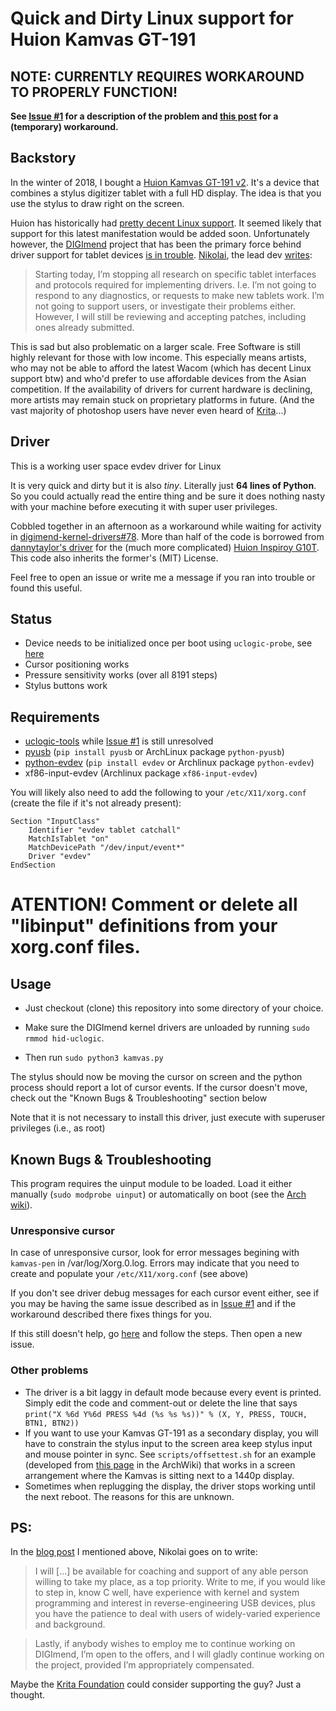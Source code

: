 # Quick and Dirty Linux support for Huion Kamvas GT-191

## NOTE: CURRENTLY REQUIRES WORKAROUND TO PROPERLY FUNCTION!
**See [Issue #1](https://github.com/benthor/HuionKamvasGT191LinuxDriver/issues/1) for a description of the problem and [this post](https://github.com/benthor/HuionKamvasGT191LinuxDriver/issues/1#issuecomment-351207116) for a (temporary) workaround.**

## Backstory

In the winter of 2018, I bought a [Huion Kamvas GT-191 v2](https://www.huiontablet.com/kamvas-gt-191-v2.html). It's a device that combines a stylus digitizer tablet with a full HD display. The idea is that you use the stylus to draw right on the screen.

Huion has historically had [pretty decent Linux support](https://docs.krita.org/List_of_Tablets_Supported). It seemed likely that support for this latest manifestation would be added soon. Unfortunately however, the [DIGImend](http://digimend.github.io/) project that has been the primary force behind driver support for tablet devices [is in trouble](http://spbnick.github.io/2016/07/31/Wrapping-up-DIGImend-work.html). [Nikolai](https://github.com/spbnick), the lead dev [writes](http://spbnick.github.io/2016/07/31/Wrapping-up-DIGImend-work.html):

> Starting today, I’m stopping all research on specific tablet interfaces and protocols required for implementing drivers. I.e. I’m not going to respond to any diagnostics, or requests to make new tablets work. I’m not going to support users, or investigate their problems either. However, I will still be reviewing and accepting patches, including ones already submitted.

This is sad but also problematic on a larger scale. Free Software is still highly relevant for those with low income. This especially means artists, who may not be able to afford the latest Wacom (which has decent Linux support btw) and who'd prefer to use affordable devices from the Asian competition. If the availability of drivers for current hardware is declining, more artists may remain stuck on proprietary platforms in future. (And the vast majority of photoshop users have never even heard of [Krita](https://krita.org)...)


## Driver

This is a working user space evdev driver for Linux

It is very quick and dirty but it is also *tiny*. Literally just **64 lines of Python**. So you could actually read the entire thing and be sure it does nothing nasty with your machine before executing it with super user privileges.

Cobbled together in an afternoon as a workaround while waiting for activity in [digimend-kernel-drivers#78](https://github.com/DIGImend/digimend-kernel-drivers/issues/78). More than half of the code is borrowed from [dannytaylor's driver](https://github.com/dannytaylor/pinspiroy) for the (much more complicated) [Huion Inspiroy G10T](https://www.huiontablet.com/all-products/graphic-tablets/g10t.html). This code also inherits the former's (MIT) License. 


Feel free to open an issue or write me a message if you ran into trouble or found this useful. 

## Status

 * Device needs to be initialized once per boot using `uclogic-probe`, see [here](https://github.com/benthor/HuionKamvasGT191LinuxDriver/issues/1#issuecomment-351207116)
 * Cursor positioning works
 * Pressure sensitivity works (over all 8191 steps)
 * Stylus buttons work


## Requirements

 * [uclogic-tools](https://github.com/DIGImend/uclogic-tools) while [Issue #1](https://github.com/benthor/HuionKamvasGT191LinuxDriver/issues/1) is still unresolved
 * [pyusb](https://walac.github.io/pyusb/) (`pip install pyusb` or ArchLinux package `python-pyusb`)
 * [python-evdev](https://github.com/gvalkov/python-evdev) (`pip install evdev` or Archlinux package `python-evdev`)
 * xf86-input-evdev (Archlinux package `xf86-input-evdev`)

You will likely also need to add the following to your `/etc/X11/xorg.conf` (create the file if it's not already present):

```
Section "InputClass"
	Identifier "evdev tablet catchall"
	MatchIsTablet "on"
	MatchDevicePath "/dev/input/event*"
	Driver "evdev"
EndSection
```

# ATENTION! Comment or delete all "libinput" definitions from your xorg.conf files.

## Usage

 * Just checkout (clone) this repository into some directory of your choice.

 * Make sure the DIGImend kernel drivers are unloaded by running `sudo rmmod hid-uclogic`.

 * Then run `sudo python3 kamvas.py` 
 
The stylus should now be moving the cursor on screen and the python process should report a lot of cursor events. 
If the cursor doesn't move, check out the "Known Bugs & Troubleshooting" section below

Note that it is not necessary to install this driver, just execute with superuser privileges (i.e., as root)

## Known Bugs & Troubleshooting

This program requires the uinput module to be loaded. Load it either manually (`sudo modprobe uinput`) or automatically on boot (see the [Arch wiki](https://wiki.archlinux.org/index.php/Kernel_modules)).

### Unresponsive cursor
In case of unresponsive cursor, look for error messages begining with `kamvas-pen` in /var/log/Xorg.0.log. Errors may indicate that you need to create and populate your `/etc/X11/xorg.conf` (see above)

If you don't see driver debug messages for each cursor event either, see if you may be having the same issue described as in [Issue #1](https://github.com/benthor/HuionKamvasGT191LinuxDriver/issues/1) and if the workaround described there fixes things for you.

If this still doesn't help, go [here](http://digimend.github.io/support/howto/trbl/diagnostics/) and follow the steps. Then open a new issue.

### Other problems

- The driver is a bit laggy in default mode because every event is printed. Simply edit the code and comment-out or delete the line that says `print("X %6d Y%6d PRESS %4d (%s %s %s))" % (X, Y, PRESS, TOUCH, BTN1, BTN2))`
- If you want to use your Kamvas GT-191 as a secondary display, you will have to constrain the stylus input to the screen area keep stylus input and mouse pointer in sync. See `scripts/offsettest.sh` for an example (developed from [this page](https://wiki.archlinux.org/index.php/Calibrating_Touchscreen) in the ArchWiki) that works in a screen arrangement where the Kamvas is sitting next to a 1440p display.
- Sometimes when replugging the display, the driver stops working until the next reboot. The reasons for this are unknown.

## PS:

In the [blog post](http://spbnick.github.io/2016/07/31/Wrapping-up-DIGImend-work.html) I mentioned above, Nikolai goes on to write:

> I will [...] be available for coaching and support of any able person willing to take my place, as a top priority. Write to me, if you would like to step in, know C well, have experience with kernel and system programming and interest in reverse-engineering USB devices, plus you have the patience to deal with users of widely-varied experience and background.

> Lastly, if anybody wishes to employ me to continue working on DIGImend, I’m open to the offers, and I will gladly continue working on the project, provided I’m appropriately compensated.

Maybe the [Krita Foundation](https://krita.org/en/about/krita-foundation/) could consider supporting the guy? Just a thought.
